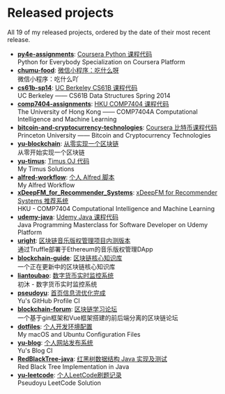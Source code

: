# Released projects

All <!-- release_count starts -->19<!-- release_count ends --> of my released projects, ordered by the date of their most recent release.

<!-- recent_releases starts -->
* **[py4e-assignments](https://github.com/pseudoyu/py4e-assignments)**: [Coursera Python 课程代码](https://github.com/pseudoyu/py4e-assignments/releases/tag/v1.0.0)
<br>Python for Everybody Specialization on Coursera Platform
* **[chumu-food](https://github.com/pseudoyu/chumu-food)**: [微信小程序：吃什么呀](https://github.com/pseudoyu/chumu-food/releases/tag/v1.0.0)
<br>微信小程序：吃什么吖
* **[cs61b-sp14](https://github.com/pseudoyu/cs61b-sp14)**: [UC Berkeley CS61B 课程代码](https://github.com/pseudoyu/cs61b-sp14/releases/tag/v0.0.1)
<br>UC Berkeley —— CS61B Data Structures Spring 2014
* **[comp7404-assignments](https://github.com/pseudoyu/comp7404-assignments)**: [HKU COMP7404 课程代码](https://github.com/pseudoyu/comp7404-assignments/releases/tag/v1.0.0)
<br>The University of Hong Kong —— COMP7404A Computational Intelligence and Machine Learning
* **[bitcoin-and-cryptocurrency-technologies](https://github.com/pseudoyu/bitcoin-and-cryptocurrency-technologies)**: [Coursera 比特币课程代码](https://github.com/pseudoyu/bitcoin-and-cryptocurrency-technologies/releases/tag/v0.0.1)
<br>Princeton University —— Bitcoin and Cryptocurrency Technologies
* **[yu-blockchain](https://github.com/pseudoyu/yu-blockchain)**: [从零实现一个区块链](https://github.com/pseudoyu/yu-blockchain/releases/tag/v1.0.0)
<br>从零开始实现一个区块链
* **[yu-timus](https://github.com/pseudoyu/yu-timus)**: [Timus OJ 代码](https://github.com/pseudoyu/yu-timus/releases/tag/v0.0.1)
<br>My Timus Solutions
* **[alfred-workflow](https://github.com/pseudoyu/alfred-workflow)**: [个人 Alfred 脚本](https://github.com/pseudoyu/alfred-workflow/releases/tag/v0.0.1)
<br>My Alfred Workflow
* **[xDeepFM_for_Recommender_Systems](https://github.com/pseudoyu/xDeepFM_for_Recommender_Systems)**: [xDeepFM for Recommender Systems 推荐系统](https://github.com/pseudoyu/xDeepFM_for_Recommender_Systems/releases/tag/v1.0.0)
<br>HKU - COMP7404 Computational Intelligence and Machine Learning
* **[udemy-java](https://github.com/pseudoyu/udemy-java)**: [Udemy Java 课程代码](https://github.com/pseudoyu/udemy-java/releases/tag/v0.0.1)
<br>Java Programming Masterclass for Software Developer on Udemy Platform
* **[uright](https://github.com/pseudoyu/uright)**: [区块链音乐版权管理项目内测版本](https://github.com/pseudoyu/uright/releases/tag/v0.0.1)
<br>通过Truffle部署于Ethereum的音乐版权管理DApp
* **[blockchain-guide](https://github.com/pseudoyu/blockchain-guide)**: [区块链核心知识库](https://github.com/pseudoyu/blockchain-guide/releases/tag/v0.0.1)
<br>一个正在更新中的区块链核心知识库
* **[liantoubao](https://github.com/pseudoyu/liantoubao)**: [数字货币实时监控系统](https://github.com/pseudoyu/liantoubao/releases/tag/v1.0.0)
<br>初沐 - 数字货币实时监控系统
* **[pseudoyu](https://github.com/pseudoyu/pseudoyu)**: [首页信息流优化完成](https://github.com/pseudoyu/pseudoyu/releases/tag/v1.0.0)
<br>Yu's GitHub Profile CI
* **[blockchain-forum](https://github.com/pseudoyu/blockchain-forum)**: [区块链学习论坛](https://github.com/pseudoyu/blockchain-forum/releases/tag/v0.0.1)
<br>一个基于gin框架和Vue框架搭建的前后端分离的区块链论坛
* **[dotfiles](https://github.com/pseudoyu/dotfiles)**: [个人开发环境配置](https://github.com/pseudoyu/dotfiles/releases/tag/v1.0.0)
<br>My macOS and Ubuntu Configuration Files
* **[yu-blog](https://github.com/pseudoyu/yu-blog)**: [个人网站发布系统](https://github.com/pseudoyu/yu-blog/releases/tag/v1.0.0)
<br>Yu's Blog CI
* **[RedBlackTree-java](https://github.com/pseudoyu/RedBlackTree-java)**: [红黑树数据结构 Java 实现及测试](https://github.com/pseudoyu/RedBlackTree-java/releases/tag/v1.0.0)
<br>Red Black Tree Implementation in Java
* **[yu-leetcode](https://github.com/pseudoyu/yu-leetcode)**: [个人LeetCode刷题记录](https://github.com/pseudoyu/yu-leetcode/releases/tag/v0.0.1)
<br>Pseudoyu LeetCode Solution
<!-- recent_releases ends -->

